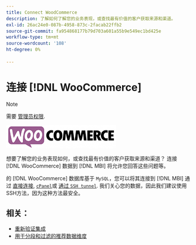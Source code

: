 ```yaml
---
title: Connect WoodCommerce
description: 了解如何了解您的业务表现，或查找最有价值的客户获取来源和渠道。
exl-id: 26ac24e0-087b-4958-873c-2facab22ffb2
source-git-commit: fa954868177b79d703a601a55b9e549ec1bd425e
workflow-type: tm+mt
source-wordcount: '108'
ht-degree: 0%

---
```


# 连接 [!DNL WooCommerce]

>[!NOTE]
>
>需要 [管理员权限](../../../administrator/user-management/user-management.md).

![](../../../assets/WooCommerce-Logo.jpg)

想要了解您的业务表现如何，或查找最有价值的客户获取来源和渠道？ 连接 [!DNL WooCommerce] 数据到 [!DNL MBI] 将允许您回答这些问题等。

的 [!DNL WooCommerce] 数据库基于 `MySQL`，您可以将其连接到 [!DNL MBI] 通过 [直接连接](../integrations/mysql-via-a-direct-connection.md), [`cPanel`](../integrations/mysql-via-cpanel.md)或 [通过 `SSH tunnel`](../integrations/mysql-via-ssh-tunnel.md). 我们关心您的数据，因此我们建议使用SSH方法，因为这种方法最安全。

## 相关：

* [重新验证集成](https://experienceleague.adobe.com/docs/commerce-knowledge-base/kb/how-to/mbi-reauthenticating-integrations.html?lang=en)
* [用于分段和过滤的推荐数据维度](../../../best-practices/segment-filter.md)
